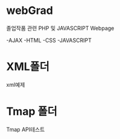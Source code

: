 # webGrad
졸업작품 관련 PHP 및 JAVASCRIPT Webpage

-AJAX
-HTML
-CSS
-JAVASCRIPT

# XML폴더
xml예제

# Tmap 폴더
Tmap API테스트
